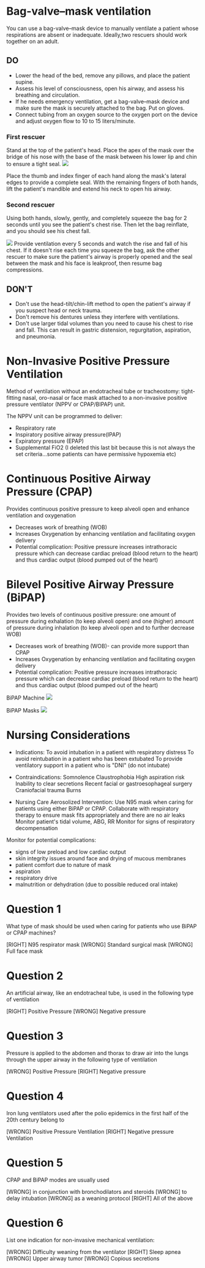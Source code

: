 # Bag-valve–mask ventilation
You can use a bag-valve–mask device to manually ventilate a patient whose respirations are absent or inadequate. Ideally,two rescuers should work together on an adult.

## DO
* Lower the head of the bed, remove any pillows, and place the patient supine.
* Assess his level of consciousness, open his airway, and assess his breathing and circulation.
* If he needs emergency ventilation, get a bag-valve–mask device and make sure the mask is securely attached to the bag. Put on gloves.
* Connect tubing from an oxygen source to the oxygen port on the device and adjust oxygen flow to 10 to 15 liters/minute.

### First rescuer

Stand at the top of the patient's head. Place the apex of the mask over the bridge of his nose with the base of the mask between his lower lip and chin to ensure a tight seal.
![](assets/ambu_1.jpeg)

Place the thumb and index finger of each hand along the mask's lateral edges to provide a complete seal. With the remaining fingers of both hands, lift the patient's mandible and extend his neck to open his airway.

### Second rescuer

Using both hands, slowly, gently, and completely squeeze the bag for 2 seconds until you see the patient's chest rise. Then let the bag reinflate, and you should see his chest fall.

![](assets/ambu_2.jpeg)
Provide ventilation every 5 seconds and watch the rise and fall of his chest. If it doesn't rise each time you squeeze the bag, ask the other rescuer to make sure the patient's airway is properly opened and the seal between the mask and his face is leakproof, then resume bag compressions.

## DON'T
* Don't use the head-tilt/chin-lift method to open the patient's airway if you suspect head or neck trauma.
* Don't remove his dentures unless they interfere with ventilations.
* Don't use larger tidal volumes than you need to cause his chest to rise and fall. This can result in gastric distension, regurgitation, aspiration, and pneumonia.

# Non-Invasive Positive Pressure Ventilation

Method of ventilation without an endotracheal tube or tracheostomy: tight-fitting nasal, oro-nasal or face mask attached to a non-invasive positive pressure ventilator (NPPV or CPAP/BIPAP) unit.

The NPPV unit can be programmed to deliver:

* Respiratory rate
* Inspiratory positive airway pressure(IPAP)
* Expiratory pressure (EPAP)
* Supplemental FiO2 (I deleted this last bit because this is not always the set criteria...some patients can have permissive hypoxemia etc)

# Continuous Positive Airway Pressure (CPAP)
Provides continuous positive pressure to keep alveoli open and enhance ventilation and oxygenation
* Decreases work of breathing (WOB)
* Increases Oxygenation by enhancing ventilation and facilitating oxygen delivery
* Potential complication: Positive pressure increases intrathoracic pressure which can decrease cardiac preload (blood return to the heart) and thus cardiac output (blood pumped out of the heart)

# Bilevel Positive Airway Pressure (BiPAP)
Provides two levels of continuous positive pressure: one amount of pressure during exhalation (to keep alveoli open) and one (higher) amount of pressure during inhalation (to keep alveoli open and to further decrease WOB)
* Decreases work of breathing (WOB)- can provide more support than CPAP
* Increases Oxygenation by enhancing ventilation and facilitating oxygen delivery
* Potential complication: Positive pressure increases intrathoracic pressure which can decrease cardiac preload (blood return to the heart) and thus cardiac output (blood pumped out of the heart)

BiPAP Machine
![](assets/bipap-machine.png)

BiPAP Masks
![](assets/bipap-masks.png)

# Nursing Considerations

* Indications:
To avoid intubation in a patient with respiratory distress
To avoid reintubation in a patient who has been extubated
To provide ventilatory support in a patient who is "DNI" (do not intubate)

* Contraindications:
Somnolence
Claustrophobia
High aspiration risk
Inability to clear secretions
Recent facial or gastroesophageal surgery
Craniofacial trauma
Burns

* Nursing Care
Aerosolized Intervention: Use N95 mask when caring for patients using either BiPAP or CPAP.
Collaborate with respiratory therapy to ensure mask fits appropriately and there are no air leaks
Monitor patient's tidal volume, ABG, RR
Monitor for signs of respiratory decompensation

Monitor for potential complications:
* signs of low preload and low cardiac output
* skin integrity issues around face and drying of mucous membranes
* patient comfort due to nature of mask
* aspiration
* respiratory drive
* malnutrition or dehydration (due to possible reduced oral intake)


# Question 1
What type of mask should be used when caring for patients who use BiPAP or CPAP machines?

[RIGHT] N95 respirator mask
[WRONG] Standard surgical mask
[WRONG] Full face mask

# Question 2
An artificial airway, like an endotracheal tube, is used in the following type of ventilation

[RIGHT] Positive Pressure
[WRONG] Negative pressure

# Question 3
Pressure is applied to the abdomen and thorax to draw air into the lungs through the upper airway in the following type of ventilation

[WRONG] Positive Pressure
[RIGHT] Negative pressure

# Question 4
Iron lung ventilators used after the polio epidemics in the first half of the 20th century belong to

[WRONG] Positive Pressure Ventilation
[RIGHT] Negative pressure Ventilation

# Question 5
CPAP and BiPAP modes are usually used

[WRONG] in conjunction with bronchodilators and steroids
[WRONG] to delay intubation
[WRONG] as a weaning protocol
[RIGHT] All of the above

# Question 6
List one indication for non-invasive mechanical ventilation:

[WRONG] Difficulty weaning from the ventilator
[RIGHT] Sleep apnea
[WRONG] Upper airway tumor
[WRONG] Copious secretions
